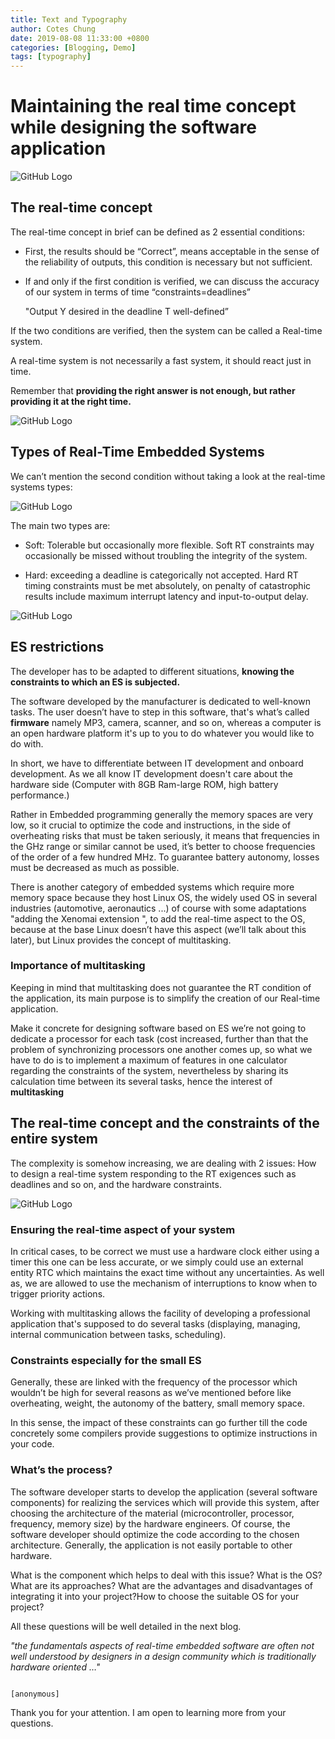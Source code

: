 ```yaml
---
title: Text and Typography
author: Cotes Chung
date: 2019-08-08 11:33:00 +0800
categories: [Blogging, Demo]
tags: [typography]
---
```


# Maintaining the real time concept while designing the software application

![GitHub Logo]({{"/assets/img/sample/front.jfif"}})

## The real-time concept

The real-time concept in brief can be defined as 2 essential conditions:

- First, the results should be “Correct”, means acceptable in the sense of the reliability of outputs, this condition is necessary but not sufficient.

- If and only if the first condition is verified, we can discuss the accuracy of our system in terms of time “constraints=deadlines”

	"Output Y desired in the deadline T well-defined”

If the two conditions are verified, then the system can be called a Real-time system.

A real-time system is not necessarily a fast system, it should react just in time.

Remember that **providing the right answer is not enough, but rather providing it at the right time.**

![GitHub Logo]({{"/assets/img/sample/Embedded-System-and-Its-Real-Time-Applications-Image-4.jpg"}})

## Types of Real-Time Embedded Systems

We can’t mention the second condition without taking a look at the real-time systems types:

![GitHub Logo]({{"/assets/img/sample/218206_1_En_1_Fig3_HTML.png"}})

The main two types are:
- Soft: Tolerable but occasionally more flexible.
Soft RT constraints may occasionally be missed without troubling the integrity of the system.

- Hard: exceeding a deadline is categorically not accepted.
Hard RT timing constraints must be met absolutely, on penalty of catastrophic results include maximum interrupt latency and input-to-output delay.

![GitHub Logo]({{"/assets/img/sample/461004_1_De_8_Fig3_HTML.gif"}})

## ES restrictions

The developer has to be adapted to different situations, **knowing the constraints to which an ES is subjected.**

The software developed by the manufacturer is dedicated to well-known tasks.
The user doesn’t have to step in this software, that's what’s called **firmware** namely MP3, camera, scanner, and so on, whereas a computer is an open hardware platform it's up to you to do whatever you would like to do with.

In short, we have to differentiate between IT development and onboard development.
As we all know IT development doesn't care about the hardware side (Computer with 8GB Ram-large ROM, high battery performance.)

Rather in Embedded programming generally the memory spaces are very low, so it crucial to optimize the code and instructions, in the side of overheating risks that must be taken seriously, it means that frequencies in the GHz range or similar cannot be used, it’s better to choose frequencies of the order of a few hundred MHz.
To guarantee battery autonomy, losses must be decreased as much as possible.

There is another category of embedded systems which require more memory space because they host Linux OS, the widely used OS in several industries (automotive, aeronautics ...) of course with some adaptations "adding the Xenomai extension ", to add the real-time aspect to the OS, because at the base Linux doesn’t have this aspect (we’ll talk about this later), but Linux provides the concept of multitasking.

### Importance of multitasking

Keeping in mind that multitasking does not guarantee the RT condition of the application, its main purpose is to simplify the creation of our Real-time application.

Make it concrete for designing software based on ES we’re not going to dedicate a processor for each task (cost increased, further than that the problem of synchronizing processors one another comes up, so what we have to do is to implement a maximum of features in one calculator regarding the constraints of the system, nevertheless by sharing its calculation time between its several tasks, hence the interest of **multitasking**

## The real-time concept and the constraints of the entire system

The complexity is somehow increasing, we are dealing with 2 issues:
How to design a real-time system responding to the RT exigences such as deadlines and so on, and the hardware constraints.

![GitHub Logo](/images/Embedded-System.png)

### Ensuring the real-time aspect of your system

In critical cases, to be correct we must use a hardware clock either using a timer this one can be less accurate, or we simply could use an external entity RTC which maintains the exact time without any uncertainties.
As well as, we are allowed to use the mechanism of interruptions to know when to trigger priority actions.

Working with multitasking allows the facility of developing a professional application that's supposed to do several tasks (displaying, managing, internal communication between tasks, scheduling).

### Constraints especially for the small ES

Generally, these are linked with the frequency of the processor which wouldn’t be high for several reasons as we’ve mentioned before like overheating, weight, the autonomy of the battery, small memory space.

In this sense, the impact of these constraints can go further till the code concretely some compilers provide suggestions to optimize instructions in your code.

### What’s the process?

The software developer starts to develop the application (several software components) for realizing the services which will provide this system, after choosing the architecture of the material (microcontroller, processor, frequency, memory size) by the hardware engineers.
Of course, the software developer should optimize the code according to the chosen architecture.
Generally, the application is not easily portable to other hardware.

What is the component which helps to deal with this issue?
What is the OS? What are its approaches? 
What are the advantages and disadvantages of integrating it into your project?How to choose the suitable OS for your project? 

All these questions will be well detailed in the next blog.



*"the fundamentals aspects of real-time embedded software are often not well understood by designers in a design community which is traditionally hardware oriented …"*

																			[anonymous]

Thank you for your attention.
I am open to learning more from your questions.
